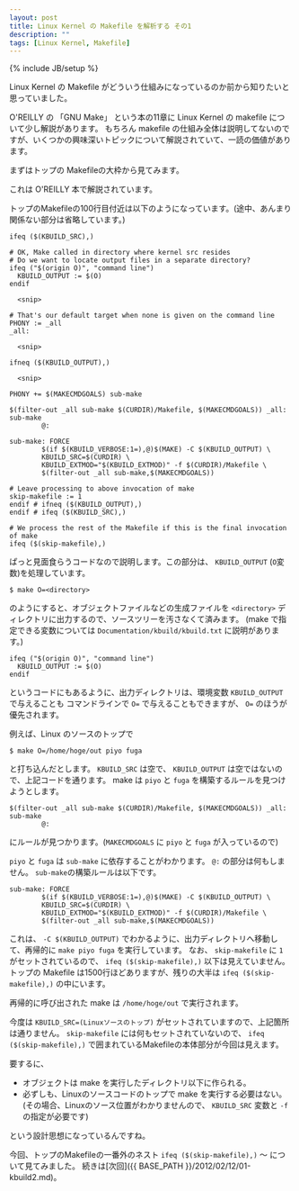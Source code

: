 ```yaml
---
layout: post
title: Linux Kernel の Makefile を解析する その1
description: ""
tags: [Linux Kernel, Makefile]
---
```

{% include JB/setup %}

Linux Kernel の Makefile がどういう仕組みになっているのか前から知りたいと思っていました。

O'REILLY の 「GNU Make」 という本の11章に Linux Kernel の makefile について少し解説があります。
もちろん makefile の仕組み全体は説明してないのですが、いくつかの興味深いトピックについて解説されていて、一読の価値があります。

まずはトップの Makefileの大枠から見てみます。

これは O'REILLY 本で解説されています。

トップのMakefileの100行目付近は以下のようになっています。(途中、あんまり関係ない部分は省略しています。)

    ifeq ($(KBUILD_SRC),)
    
    # OK, Make called in directory where kernel src resides
    # Do we want to locate output files in a separate directory?
    ifeq ("$(origin O)", "command line")
      KBUILD_OUTPUT := $(O)
    endif
    
      <snip>
    
    # That's our default target when none is given on the command line
    PHONY := _all
    _all:
    
      <snip>
    
    ifneq ($(KBUILD_OUTPUT),)
    
      <snip>
    
    PHONY += $(MAKECMDGOALS) sub-make
    
    $(filter-out _all sub-make $(CURDIR)/Makefile, $(MAKECMDGOALS)) _all: sub-make
            @:
    
    sub-make: FORCE
            $(if $(KBUILD_VERBOSE:1=),@)$(MAKE) -C $(KBUILD_OUTPUT) \
            KBUILD_SRC=$(CURDIR) \
            KBUILD_EXTMOD="$(KBUILD_EXTMOD)" -f $(CURDIR)/Makefile \
            $(filter-out _all sub-make,$(MAKECMDGOALS))
    
    # Leave processing to above invocation of make
    skip-makefile := 1
    endif # ifneq ($(KBUILD_OUTPUT),)
    endif # ifeq ($(KBUILD_SRC),)
    
    # We process the rest of the Makefile if this is the final invocation of make
    ifeq ($(skip-makefile),)

ぱっと見面食らうコードなので説明します。この部分は、 `KBUILD_OUTPUT` (`O`変数)を処理しています。

    $ make O=<directory>

のようにすると、オブジェクトファイルなどの生成ファイルを `<directory>` ディレクトリに出力するので、ソースツリーを汚さなくて済みます。
(make で指定できる変数については `Documentation/kbuild/kbuild.txt` に説明があります。)

    ifeq ("$(origin O)", "command line")
      KBUILD_OUTPUT := $(O)
    endif

というコードにもあるように、出力ディレクトリは、環境変数 `KBUILD_OUTPUT` で与えることも コマンドラインで `O=` で与えることもできますが、 `O=` のほうが優先されます。

例えば、Linux のソースのトップで

    $ make O=/home/hoge/out piyo fuga

と打ち込んだとします。
`KBUILD_SRC` は空で、 `KBUILD_OUTPUT` は空ではないので、上記コードを通ります。
make は `piyo` と `fuga` を構築するルールを見つけようとします。

    $(filter-out _all sub-make $(CURDIR)/Makefile, $(MAKECMDGOALS)) _all: sub-make
            @:

にルールが見つかります。(`MAKECMDGOALS` に `piyo` と `fuga` が入っているので)

`piyo` と `fuga` は `sub-make` に依存することがわかります。
`@:` の部分は何もしません。
`sub-make`の構築ルールは以下です。

    sub-make: FORCE
            $(if $(KBUILD_VERBOSE:1=),@)$(MAKE) -C $(KBUILD_OUTPUT) \
            KBUILD_SRC=$(CURDIR) \
            KBUILD_EXTMOD="$(KBUILD_EXTMOD)" -f $(CURDIR)/Makefile \
            $(filter-out _all sub-make,$(MAKECMDGOALS))

これは、 `-C $(KBUILD_OUTPUT)` でわかるように、出力ディレクトリへ移動して、再帰的に `make piyo fuga` を実行しています。
なお、 `skip-makefile` に `1` がセットされているので、 `ifeq ($(skip-makefile),)` 以下は見えていません。
トップの Makefile は1500行ほどありますが、残りの大半は `ifeq ($(skip-makefile),)` の中にいます。

再帰的に呼び出された make は `/home/hoge/out` で実行されます。

今度は `KBUILD_SRC=(Linuxソースのトップ)` がセットされていますので、上記箇所は通りません。
`skip-makefile` には何もセットされていないので、
`ifeq ($(skip-makefile),)` で囲まれているMakefileの本体部分が今回は見えます。

要するに、

- オブジェクトは make を実行したディレクトリ以下に作られる。
- 必ずしも、Linuxのソースコードのトップで make を実行する必要はない。(その場合、Linuxのソース位置がわかりませんので、 `KBUILD_SRC` 変数と `-f` の指定が必要です)

という設計思想になっているんですね。

今回、トップのMakefileの一番外のネスト `ifeq ($(skip-makefile),)` 〜 について見てみました。
続きは[次回]({{ BASE_PATH }}/2012/02/12/01-kbuild2.md)。
